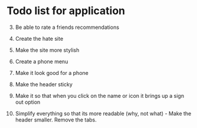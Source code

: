 # Todo list for application

3. Be able to rate a friends recommendations

4. Create the hate site

5. Make the site more stylish
6. Create a phone menu
7. Make it look good for a phone
8. Make the header sticky
9. Make it so that when you click on the name or icon it brings up a sign out option
10. Simplify everything so that its more readable (why, not what) - Make the header smaller. Remove the tabs.
